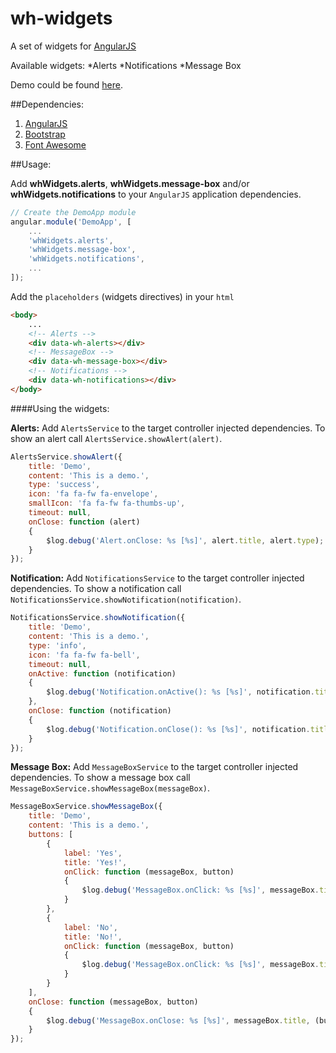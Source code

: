 wh-widgets
==========================

A set of widgets for [AngularJS](http://angularjs.org/)

Available widgets:
*Alerts
*Notifications
*Message Box

Demo could be found [here](http://kovachev.github.io/wh-widgets/).

##Dependencies:

1. [AngularJS](http://angularjs.org/)
2. [Bootstrap](http://getbootstrap.com/)
3. [Font Awesome](http://fortawesome.github.io/Font-Awesome/)

##Usage:

Add **whWidgets.alerts**, **whWidgets.message-box** and/or **whWidgets.notifications** to your `AngularJS` application dependencies.

```javascript
// Create the DemoApp module
angular.module('DemoApp', [
    ...
    'whWidgets.alerts',
    'whWidgets.message-box',
    'whWidgets.notifications',
    ...
]);
```

Add the `placeholders` (widgets directives) in your `html`
```html
<body>
    ...
    <!-- Alerts -->
    <div data-wh-alerts></div>
    <!-- MessageBox -->
    <div data-wh-message-box></div>
    <!-- Notifications -->
    <div data-wh-notifications></div>
</body>
```

####Using the widgets:

**Alerts:**
Add `AlertsService` to the target controller injected dependencies.
To show an alert call `AlertsService.showAlert(alert)`.

```javascript
AlertsService.showAlert({
    title: 'Demo',
    content: 'This is a demo.',
    type: 'success',
    icon: 'fa fa-fw fa-envelope',
    smallIcon: 'fa fa-fw fa-thumbs-up',
    timeout: null,
    onClose: function (alert)
    {
        $log.debug('Alert.onClose: %s [%s]', alert.title, alert.type);
    }
});
```

**Notification:**
Add `NotificationsService` to the target controller injected dependencies.
To show a notification call `NotificationsService.showNotification(notification)`.

```javascript
NotificationsService.showNotification({
    title: 'Demo',
    content: 'This is a demo.',
    type: 'info',
    icon: 'fa fa-fw fa-bell',
    timeout: null,
    onActive: function (notification)
    {
        $log.debug('Notification.onActive(): %s [%s]', notification.title, notification.type);
    },
    onClose: function (notification)
    {
        $log.debug('Notification.onClose(): %s [%s]', notification.title, notification.type);
    }
});
```

**Message Box:**
Add `MessageBoxService` to the target controller injected dependencies.
To show a message box call `MessageBoxService.showMessageBox(messageBox)`.

```javascript
MessageBoxService.showMessageBox({
    title: 'Demo',
    content: 'This is a demo.',
    buttons: [
        {
            label: 'Yes',
            title: 'Yes!',
            onClick: function (messageBox, button)
            {
                $log.debug('MessageBox.onClick: %s [%s]', messageBox.title, button.label);
            }
        },
        {
            label: 'No',
            title: 'No!',
            onClick: function (messageBox, button)
            {
                $log.debug('MessageBox.onClick: %s [%s]', messageBox.title, button.label);
            }
        }
    ],
    onClose: function (messageBox, button)
    {
        $log.debug('MessageBox.onClose: %s [%s]', messageBox.title, (button ? button.label : 'N/A'));
    }
});
```